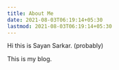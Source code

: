 ```yaml
---
title: About Me
date: 2021-08-03T06:19:14+05:30
lastmod: 2021-08-03T06:19:14+05:30
---
```


Hi this is Sayan Sarkar. (probably)

<!--more-->

This is my blog.
